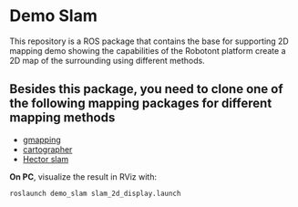 # Demo Slam
This repository is a ROS package that contains the base for supporting 2D mapping demo showing the capabilities of the Robotont platform create a 2D map of the surrounding using different methods.

## Besides this package, you need to clone one of the following mapping packages for different mapping methods
 * [gmapping](https://github.com/robotont-demos/demo_slam_gmapping)
 * [cartographer](https://github.com/robotont-demos/demo_slam_cartographer)
 * [Hector slam](https://github.com/robotont-demos/demo_slam_hector)

**On PC**, visualize the result in RViz with:<br/>
```bash
roslaunch demo_slam slam_2d_display.launch
```

